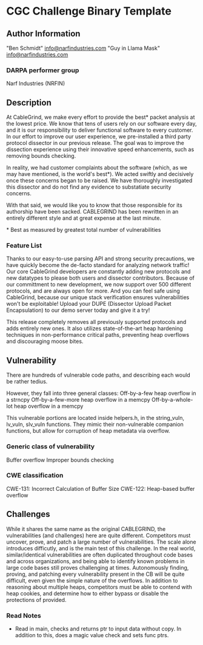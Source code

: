 # CGC Challenge Binary Template

## Author Information

"Ben Schmidt" <info@narfindustries.com>
"Guy in Llama Mask" <info@narfindustries.com>

### DARPA performer group

Narf Industries (NRFIN)

## Description

At CableGrind, we make every effort to provide the best\* packet analysis at the lowest price.
We know that tens of users rely on our software every day, and it is our responsibility to deliver functional software to every customer.
In our effort to improve our user experience, we pre-installed a third party protocol dissector in our previous release.
The goal was to improve the dissection experience using their innovative speed enhancements, such as removing bounds checking.

In reality, we had customer complaints about the software (which, as we may have mentioned, is the world's best\*).
We acted swiftly and decisively once these concerns began to be raised.
We have thoroughly investigated this dissector and do not find any evidence to substatiate security concerns.

With that said, we would like you to know that those responsible for its authorship have been sacked.
CABLEGRIND has been rewritten in an entirely different style and at great expense at the last minute.

\* Best as measured by greatest total number of vulnerabilities
### Feature List

Thanks to our easy-to-use parsing API and strong security precautions, we have quickly become the de-facto standard for analyzing network traffic!
Our core CableGrind developers are constantly adding new protocols and new datatypes to please both users and dissector contributors.
Because of our committment to new development, we now support over 500 different protocols, and are always open for more.
And you can feel safe using CableGrind, because our unique stack verification ensures vulnerabilities won't be exploitable!
Upload your DUPE (Dissector Upload Packet Encapsulation) to our demo server today and give it a try!

This release completely removes all previously supported protocols and adds entirely new ones.
It also utilizes state-of-the-art heap hardening techniques in non-performance critical paths, preventing heap overflows and discouraging moose bites.

## Vulnerability

There are hundreds of vulnerable code paths, and describing each would be rather tedius.

However, they fall into three general classes:
Off-by-a-few heap overflow in a strncpy
Off-by-a-few-more heap overflow in a memcpy
Off-by-a-whole-lot heap overflow in a memcpy

This vulnerable portions are located inside helpers.h, in the string\_vuln, lv\_vuln, slv\_vuln functions.
They mimic their non-vulnerable companion functions, but allow for corruption of heap metadata via overflow.

### Generic class of vulnerability

Buffer overflow
Improper bounds checking

### CWE classification

CWE-131: Incorrect Calculation of Buffer Size
CWE-122: Heap-based buffer overflow

## Challenges

While it shares the same name as the original CABLEGRIND, the vulnerabilities (and challenges) here are quite different.
Competitors must uncover, prove, and patch a large number of vulnerabilities. The scale alone introduces difficutly, and is the main test of this challenge.
In the real world, similar/identical vulnerabilities are often duplicated throughout code bases and across organizations, and being able to identify known problems in large code bases still proves challenging at times.
Autonomously finding, proving, and patching every vulnerability present in the CB will be quite difficult, even given the simple nature of the overflows.
In addition to reasoning about multiple heaps, competitors must be able to contend with heap cookies, and determine how to either bypass or disable the protections of provided.

### Read Notes

* Read in main, checks and returns ptr to input data without copy. In addition to this, does a magic value check and sets func ptrs.